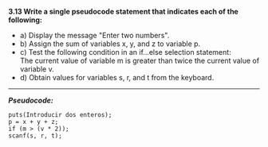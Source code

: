 **3.13 Write a single pseudocode statement that indicates each of the following:**
     
* a) Display the message "Enter two numbers".
* b) Assign the sum of variables x, y, and z to variable p. 
* c) Test the following condition in an if…else selection statement:  
  The current value of variable m is greater than twice the  current 
  value of variable v.        
* d) Obtain values for variables s, r, and t from the keyboard.

---

***Pseudocode:***
	
    puts(Introducir dos enteros); 
    p = x + y + z;
    if (m > (v * 2));
    scanf(s, r, t);
